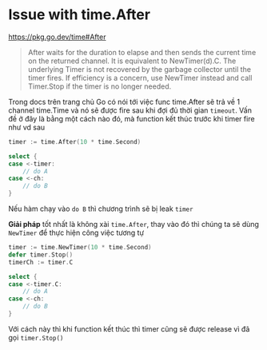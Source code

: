 # Issue with time.After
https://pkg.go.dev/time#After
>After waits for the duration to elapse and then sends the current time on the returned channel. It is equivalent to NewTimer(d).C. The underlying Timer is not recovered by the garbage collector until the timer fires. If efficiency is a concern, use NewTimer instead and call Timer.Stop if the timer is no longer needed.

Trong docs trên trang chủ Go có nói tới việc func time.After sẽ trả về 1 channel time.Time và nó sẽ được fire sau khi đợi đủ thời gian `timeout`. Vấn đề ở đây là bằng một cách nào đó, mà function kết thúc trước khi timer fire như vd sau

```go
timer := time.After(10 * time.Second)

select {
case <-timer:
	// do A
case <-ch:
	// do B
}
```

Nếu hàm chạy vào `do B` thì chương trình sẽ bị leak `timer`

**Giải pháp** tốt nhất là không xài `time.After`, thay vào đó thì chúng ta sẽ dùng `NewTimer` để thực hiện công việc tương tự

```go
timer := time.NewTimer(10 * time.Second)
defer timer.Stop()
timerCh := timer.C

select {
case <-timer.C:
	// do A
case <-ch:
	// do B
}
```

Với cách này thì khi function kết thúc thì timer cũng sẽ được release vì đã gọi `timer.Stop()`